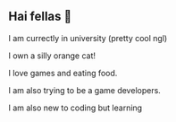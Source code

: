 ## Hai fellas 👋

<!--
**erzoelmatador/erzoelmatador** is a ✨ _special_ ✨ repository because its `README.md` (this file) appears on your GitHub profile.


Here are some ideas to get you started:
-->
I am currectly in university (pretty cool ngl)

I own a silly orange cat!

I love games and eating food.

I am also trying to be a game developers.

I am also new to coding but learning
